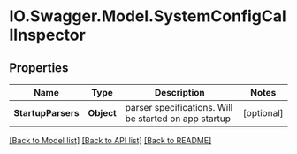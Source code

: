 # IO.Swagger.Model.SystemConfigCallInspector
## Properties

Name | Type | Description | Notes
------------ | ------------- | ------------- | -------------
**StartupParsers** | **Object** | parser specifications. Will be started on app startup | [optional] 

[[Back to Model list]](../README.md#documentation-for-models) [[Back to API list]](../README.md#documentation-for-api-endpoints) [[Back to README]](../README.md)

